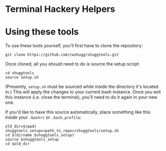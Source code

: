 # Terminal Hackery Helpers

# Using these tools
To use these tools yourself, you'll first have to clone the repository:

    git clone https://github.com/cwshugg/shuggtools.git

Once cloned, all you *should* need to do is source the setup script:

    cd shuggtools
    source setup.sh

(Presently, `setup.sh` must be sourced while inside the directory it's located in.) This will apply the changes to your current bash instance. Once you exit this instance (i.e. close the terminal), you'll need to do it again in your new one.

If you'd like to have this source automatically, place something like this inside your `.bashrc` or `.bash_profile`:

    old_dir=$(pwd)
    shuggtools_setup=<path_to_repo>/shuggtools/setup.sh
    cd $(dirname $shuggtools_setup)
    source $shuggtools_setup
    cd $old_dir
